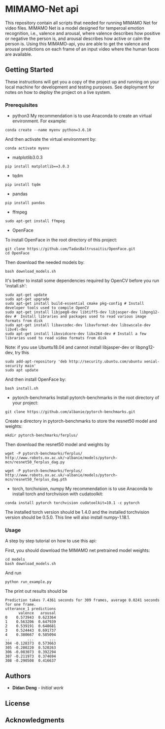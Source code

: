 # MIMAMO-Net api

This repository contain all scripts that needed for running MIMAMO Net for video files. MIMAMO Net is a model designed for temperoal emotion recognition, i.e., valence and arousal, where valence describes how positive or negative the person is, and arousal describes how active or calm the person is. Using this MIMAMO-api, you are able to get the valence and arousal predictions on each frame of an input video where the human faces are available.

## Getting Started

These instructions will get you a copy of the project up and running on your local machine for development and testing purposes. See deployment for notes on how to deploy the project on a live system.

### Prerequisites

- python3
My recommendation is to use Anaconda to create an virtual environment. For example:
```
conda create --name myenv python=3.6.10
```
And then activate the virtual environment by:
```
conda activate myenv
```
- matplotlib3.0.3
```
pip install matplotlib==3.0.3
```
- tqdm
```
pip install tqdm
```
- pandas
```
pip install pandas
```
- ffmpeg
```
sudo apt-get install ffmpeg 
```
- OpenFace

To install OpenFace in the root directory of this project:
```
git clone https://github.com/TadasBaltrusaitis/OpenFace.git
cd OpenFace
```
Then download the needed models by:
```
bash download_models.sh
```
It's better to install some dependencies required by OpenCV before you run 'install.sh':
```
sudo apt-get update
sudo apt-get upgrade
sudo apt-get install build-essential cmake pkg-config # Install developer tools used to compile OpenCV
sudo apt-get install libjpeg8-dev libtiff5-dev libjasper-dev libpng12-dev #  Install libraries and packages used to read various image formats from disk
sudo apt-get install libavcodec-dev libavformat-dev libswscale-dev libv4l-dev
sudo apt-get install libxvidcore-dev libx264-dev # Install a few libraries used to read video formats from disk
```

Note: if you use Ubuntu18.04 and cannot install libjasper-dev or libpng12-dev, try this
```
sudo add-apt-repository 'deb http://security.ubuntu.com/ubuntu xenial-security main'
sudo apt update
```
And then install OpenFace by:
```
bash install.sh
```
- pytorch-benchmarks
Install pytorch-benchmarks in the root directory of your project:
```
git clone https://github.com/albanie/pytorch-benchmarks.git
```
Create a directory in pytorch-benchmarks to store the resnet50 model and weights:
```
mkdir pytorch-benchmarks/ferplus/
```
Then download the resnet50 model and weights by
```
wget -P pytorch-benchmarks/ferplus/ http://www.robots.ox.ac.uk/~albanie/models/pytorch-mcn/resnet50_ferplus_dag.py

wget -P pytorch-benchmarks/ferplus/ http://www.robots.ox.ac.uk/~albanie/models/pytorch-mcn/resnet50_ferplus_dag.pth 
```
- torch, torchvision, numpy
My recommendation is to use Anaconda to install torch and torchvision with cudatoolkit:
```
conda install pytorch torchvision cudatoolkit=10.1 -c pytorch
```
The installed torch version should be 1.4.0 and the installed torchvision version should be 0.5.0. This line will also install numpy-1.18.1.

### Usage

A step by step tutorial on how to use this api:

First, you should download the MIMAMO net pretrained model weights:

```
cd models
bash download_models.sh
```

And run

```
python run_example.py
```
The print out results should be
```
Prediction takes 7.4361 seconds for 309 frames, average 0.0241 seconds for one frame.
utterance_1 predictions
      valence   arousal
0    0.573943  0.623364
1    0.563206  0.647939
2    0.539191  0.648681
3    0.524443  0.691737
4    0.380667  0.585094
..        ...       ...
304 -0.128373  0.573663
305 -0.200220  0.520263
306 -0.083073  0.392294
307 -0.211973  0.374694
308 -0.290508  0.416637
```


## Authors

* **Didan Deng** - *Initial work* 
## License

## Acknowledgments



